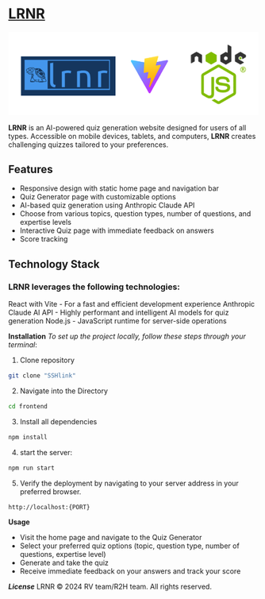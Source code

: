 # [__LRNR__](https://lrnr-sigma.vercel.app/)

![Image](./frontend/src/assets/readmelogo.png)

 __LRNR__ is an AI-powered quiz generation website designed for users of all types. Accessible on mobile devices, tablets, and computers, __LRNR__ creates challenging quizzes tailored to your preferences.

## Features

- Responsive design with static home page and navigation bar
- Quiz Generator page with customizable options
- AI-based quiz generation using Anthropic Claude API
- Choose from various topics, question types, number of questions, and expertise levels
- Interactive Quiz page with immediate feedback on answers
- Score tracking

## Technology Stack

### LRNR leverages the following technologies:

React with Vite - For a fast and efficient development experience
Anthropic Claude AI API - Highly performant and intelligent AI models for quiz generation
Node.js - JavaScript runtime for server-side operations

__Installation__
*To set up the project locally, follow these steps through your terminal*:

1. Clone repository

```sh
git clone "SSHlink"
```

2. Navigate into the Directory

``` sh
cd frontend
```

3. Install all dependencies

```sh
npm install
```

4. start the server:

```sh
npm run start
```

5. Verify the deployment by navigating to your server address in your preferred browser.

``` sh
http://localhost:{PORT}
``` 



__Usage__

- Visit the home page and navigate to the Quiz Generator
- Select your preferred quiz options (topic, question type, number of questions, expertise level)
- Generate and take the quiz
- Receive immediate feedback on your answers and track your score

__*License*__
LRNR © 2024 RV team/R2H team. All rights reserved.
